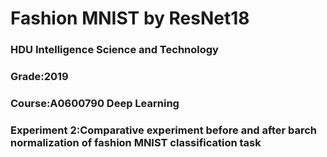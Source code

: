 # Fashion MNIST by ResNet18

### HDU  Intelligence Science and Technology

### Grade:2019

### Course:A0600790 Deep Learning

### Experiment 2:Comparative experiment before and after barch normalization of fashion MNIST classification task
